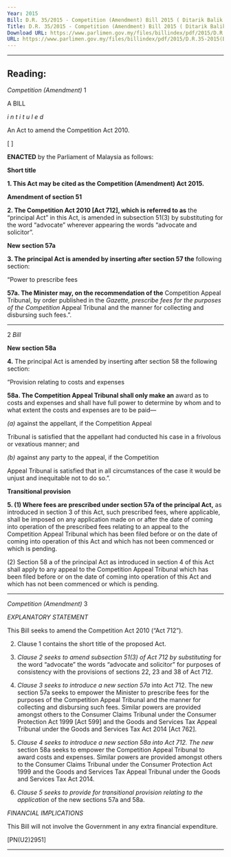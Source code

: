 ```yaml
---
Year: 2015
Bill: D.R. 35/2015 - Competition (Amendment) Bill 2015 ( Ditarik Balik )
Title: D.R. 35/2015 - Competition (Amendment) Bill 2015 ( Ditarik Balik )
Download URL: https://www.parlimen.gov.my/files/billindex/pdf/2015/D.R.35-2015(BI).pdf
URL: https://www.parlimen.gov.my/files/billindex/pdf/2015/D.R.35-2015(BI).pdf
---
```

---
Reading:
---

_Competition (Amendment)_ 1

A BILL

_i n t i t u l e d_

An Act to amend the Competition Act 2010.

[ ]

**ENACTED** by the Parliament of Malaysia as follows:

**Short title**

**1. This Act may be cited as the Competition (Amendment) Act 2015.**

**Amendment of section 51**

**2. The Competition Act 2010 [Act 712], which is referred to as**
the “principal Act” in this Act, is amended in subsection 51(3) by
substituting for the word “advocate” wherever appearing the words
“advocate and solicitor”.

**New section 57a**

**3. The principal Act is amended by inserting after section 57 the**
following section:

“Power to prescribe fees

**57a. The Minister may, on the recommendation of the**
Competition Appeal Tribunal, by order published in the
_Gazette, prescribe fees for the purposes of the Competition_
Appeal Tribunal and the manner for collecting and disbursing
such fees.”.


-----

2 _Bill_

**New section 58a**

**4.** The principal Act is amended by inserting after section 58
the following section:

“Provision relating to costs and expenses

**58a. The Competition Appeal Tribunal shall only make an**
award as to costs and expenses and shall have full power
to determine by whom and to what extent the costs and
expenses are to be paid—

_(a)_ against the appellant, if the Competition Appeal

Tribunal is satisfied that the appellant had conducted
his case in a frivolous or vexatious manner; and

_(b)_ against any party to the appeal, if the Competition

Appeal Tribunal is satisfied that in all circumstances
of the case it would be unjust and inequitable not
to do so.”.

**Transitional provision**

**5. (1) Where fees are prescribed under section 57a of the principal Act,**
as introduced in section 3 of this Act, such prescribed fees, where
applicable, shall be imposed on any application made on or after
the date of coming into operation of the prescribed fees relating
to an appeal to the Competition Appeal Tribunal which has been
filed before or on the date of coming into operation of this Act
and which has not been commenced or which is pending.

(2) Section 58 a of the principal Act as introduced in
section 4 of this Act shall apply to any appeal to the Competition
Appeal Tribunal which has been filed before or on the date
of coming into operation of this Act and which has not been
commenced or which is pending.


-----

_Competition (Amendment)_ 3

_EXPLANATORY STATEMENT_

This Bill seeks to amend the Competition Act 2010 (“Act 712”).

2. Clause 1 contains the short title of the proposed Act.

3. _Clause 2 seeks to amend subsection 51(3) of Act 712 by substituting_
for the word “advocate” the words “advocate and solicitor” for purposes of
consistency with the provisions of sections 22, 23 and 38 of Act 712.

4. _Clause 3 seeks to introduce a new section 57a_ into Act 712. The new section 57a
seeks to empower the Minister to prescribe fees for the purposes of the
Competition Appeal Tribunal and the manner for collecting and disbursing such
fees. Similar powers are provided amongst others to the Consumer Claims Tribunal
under the Consumer Protection Act 1999 [Act 599] and the Goods and Services
Tax Appeal Tribunal under the Goods and Services Tax Act 2014 [Act 762].

5. _Clause 4 seeks to introduce a new section 58a into Act 712. The new_
section 58a seeks to empower the Competition Appeal Tribunal to award costs
and expenses. Similar powers are provided amongst others to the Consumer
Claims Tribunal under the Consumer Protection Act 1999 and the Goods and
Services Tax Appeal Tribunal under the Goods and Services Tax Act 2014.

6. _Clause 5 seeks to provide for transitional provision relating to the application_
of the new sections 57a and 58a.

_FINANCIAL IMPLICATIONS_

This Bill will not involve the Government in any extra financial expenditure.

[PN(U2)2951]


-----

